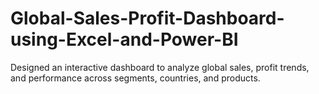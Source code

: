 # Global-Sales-Profit-Dashboard-using-Excel-and-Power-BI
Designed an interactive dashboard to analyze global sales, profit trends, and performance across segments, countries, and products.
